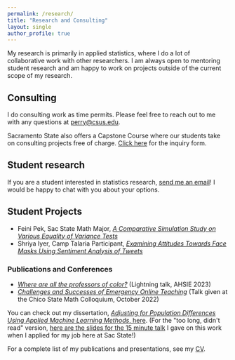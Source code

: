 ```yaml
---
permalink: /research/
title: "Research and Consulting"
layout: single
author_profile: true
---
```


My research is primarily in applied statistics, where I do a lot of collaborative work with other researchers. I am always open to mentoring student research and am happy to work on projects outside of the current scope of my research. 

## Consulting

I do consulting work as time permits. Please feel free to reach out to me with any questions at perry@csus.edu. 

Sacramento State also offers a Capstone Course where our students take on consulting projects free of charge. [Click here](https://forms.office.com/pages/responsepage.aspx?id=AZC0tj-L-kOZoXBujH41mM5QfwqOc9RKgZnet9bSVfpUNUVCTDBUQjE2SkVEVVg0WkhDUjU3UVlITy4u&route=shorturl) for the inquiry form. 

## Student research

If you are a student interested in statistics research, [send me an email](mailto:perry@csus.edu)! I would be happy to chat with you about your options.

## Student Projects

- Feini Pek, Sac State Math Major, [*A Comparative Simulation Study on Various Equality of Variance Tests*](https://lgpperry.github.io/research/Spring_symp23.pdf)
- Shriya Iyer, Camp Talaria Participant, [*Examining Attitudes Towards Face Masks Using Sentiment Analysis of Tweets*](https://lgpperry.github.io/research/ATHENA_Research_Paper.pdf)

### Publications and Conferences

- [*Where are all the professors of color?*](https://lgpperry.github.io/research/AHSIE2023.pdf) (Lightning talk, AHSIE 2023)
- [*Challenges and Successes of Emergency Online Teaching*](https://lgpperry.github.io/research/Emergency_Online_Teaching_Talk.pdf) (Talk given at the Chico State Math Colloquium, October 2022)

You can check out my dissertation, [*Adjusting for Population Differences Using Applied Machine Learning Methods*, here](https://escholarship.org/uc/item/5ng9c2bn#main). (For the "too long, didn't read" version, [here are the slides for the 15 minute talk](https://lgpperry.github.io/research/ResearchTalk_CSUS.pdf) I gave on this work when I applied for my job here at Sac State!)

For a complete list of my publications and presentations, see my [CV](https://lgpperry.github.io/PerryCV.pdf). 
